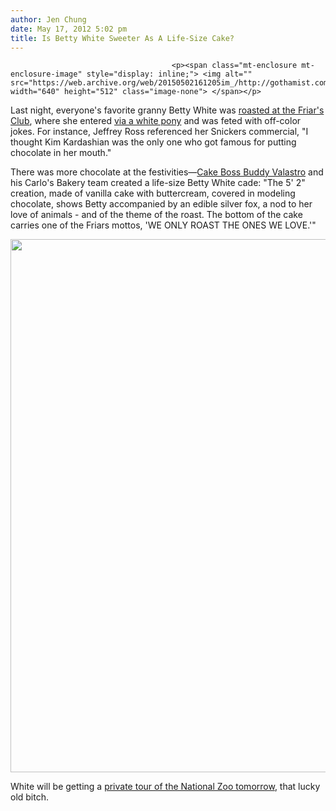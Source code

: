 ```yaml
---
author: Jen Chung
date: May 17, 2012 5:02 pm
title: Is Betty White Sweeter As A Life-Size Cake?
---
```


	
										<p><span class="mt-enclosure mt-enclosure-image" style="display: inline;"> <img alt="" src="https://web.archive.org/web/20150502161205im_/http://gothamist.com/upload/2012/05/2012_04_cakebetty.jpg" width="640" height="512" class="image-none"> </span></p>

<p>Last night, everyone&apos;s favorite granny Betty White was <a href="https://web.archive.org/web/20150502161205/http://popwatch.ew.com/2012/05/16/betty-white-friars-club-roast/">roasted at the Friar&apos;s Club</a>, where she entered <a href="https://web.archive.org/web/20150502161205/http://cityroom.blogs.nytimes.com/2012/05/16/betty-white-is-roasted-but-everyone-is-skewered/">via a white pony</a> and was feted with off-color jokes.  For instance, Jeffrey Ross referenced her Snickers commercial, &quot;I thought Kim Kardashian was the only one who got famous for putting chocolate in her mouth.&quot;</p>

<p>There was more chocolate at the festivities&#x2014;<a href="https://web.archive.org/web/20150502161205/http://tlc.howstuffworks.com/tv/cake-boss">Cake Boss Buddy Valastro</a> and his Carlo&apos;s Bakery team created a life-size Betty White cade: &quot;The 5&apos; 2&quot; creation, made of vanilla cake with buttercream, covered in modeling chocolate, shows Betty accompanied by an edible silver fox, a nod to her love of animals - and of the theme of the roast. The bottom of the cake carries one of the Friars mottos, &apos;WE ONLY ROAST THE ONES WE LOVE.&apos;&quot; </p>

<p><span class="mt-enclosure mt-enclosure-image" style="display: inline;"> <img alt="" src="https://web.archive.org/web/20150502161205im_/http://gothamist.com/upload/2012/05/2012_05_cakebuddy.jpg" width="640" height="853" class="image-none"> </span></p>

<p>White will be getting a <a href="https://web.archive.org/web/20150502161205/http://www.washingtonpost.com/entertainment/tv/betty-white-is-heading-to-nations-capital-to-visit-national-zoo-talk-passion-for-animals/2012/05/16/gIQArC53SU_story.html">private tour of the National Zoo tomorrow</a>, that lucky old bitch.<br>
</p>					
										
									
				